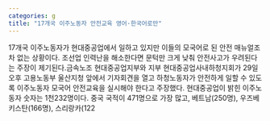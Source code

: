 ```yaml
---
categories: g
title: "17개국 이주노동자 안전교육 영어·한국어로만"
---
```

17개국 이주노동자가 현대중공업에서 일하고 있지만 이들의 모국어로 된 안전 매뉴얼조차 없는 상황이다. 조선업 인력난을 해소한다면 문턱만 크게 낮춰 안전사고가 우려된다는 주장이 제기된다.금속노조 현대중공업지부와 지부 현대중공업사내하청지회가 29일 오후 고용노동부 울산지청 앞에서 기자회견을 열고 하청노동자가 안전하게 일할 수 있도록 이주노동자 모국어 안전교육을 실시해야 한다고 주장했다. 현대중공업이 밝힌 이주노동자 숫자는 1천232명이다. 중국 국적이 471명으로 가장 많고, 베트남(250명), 우즈베키스탄(166명), 스리랑카(122